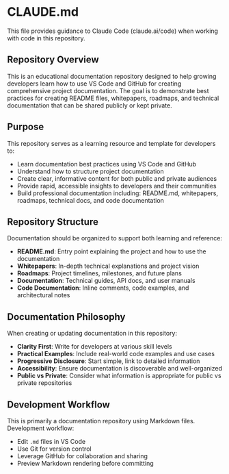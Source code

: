 # CLAUDE.md

This file provides guidance to Claude Code (claude.ai/code) when working with code in this repository.

## Repository Overview

This is an educational documentation repository designed to help growing developers learn how to use VS Code and GitHub for creating comprehensive project documentation. The goal is to demonstrate best practices for creating README files, whitepapers, roadmaps, and technical documentation that can be shared publicly or kept private.

## Purpose

This repository serves as a learning resource and template for developers to:
- Learn documentation best practices using VS Code and GitHub
- Understand how to structure project documentation
- Create clear, informative content for both public and private audiences
- Provide rapid, accessible insights to developers and their communities
- Build professional documentation including: README.md, whitepapers, roadmaps, technical docs, and code documentation

## Repository Structure

Documentation should be organized to support both learning and reference:
- **README.md**: Entry point explaining the project and how to use the documentation
- **Whitepapers**: In-depth technical explanations and project vision
- **Roadmaps**: Project timelines, milestones, and future plans
- **Documentation**: Technical guides, API docs, and user manuals
- **Code Documentation**: Inline comments, code examples, and architectural notes

## Documentation Philosophy

When creating or updating documentation in this repository:
- **Clarity First**: Write for developers at various skill levels
- **Practical Examples**: Include real-world code examples and use cases
- **Progressive Disclosure**: Start simple, link to detailed information
- **Accessibility**: Ensure documentation is discoverable and well-organized
- **Public vs Private**: Consider what information is appropriate for public vs private repositories

## Development Workflow

This is primarily a documentation repository using Markdown files. Development workflow:
- Edit `.md` files in VS Code
- Use Git for version control
- Leverage GitHub for collaboration and sharing
- Preview Markdown rendering before committing
